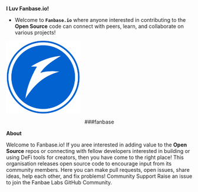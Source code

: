 **I Luv Fanbase.io!**

+ Welcome to **`Fanbase.io`** where anyone interested in contributing to the **Open Source** code can connect with peers, learn, and collaborate on various projects!

<img src="https://github.com/FanbaseLabs/.github/blob/main/profile/resource/logo.png?raw=true" alt="fanbase" width="200" align="center">
<p align="center"> ###fanbase </p>

**About**

Welcome to Fanbase.io! If you aree interested in adding value to the **Open Source** repos or connecting with fellow developers interested in building or using DeFi tools for creators, then you have come to the right place!
This organisation releases open source code to encourage input from its community members.
Here you can make pull requests, open issues, share ideas, help each other, and fix problems!
Community Support
Raise an issue to join the Fanbae Labs GitHub Community.
